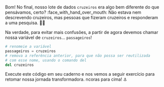 Bom! No final, nosso lote de dados `cruzeiros` era algo bem diferente do que pensávamos, certo? :face_with_hand_over_mouth:
 Não estava nem descrevendo cruzeiros, mas pessoas que fizeram cruzeiros e responderam a uma pesquisa. 🚶🧳

Na verdade, para evitar mais confusões, a partir de agora devemos chamar nossa variável de `cruzeiros`... `passageiros`!

```python
# renomeie a variável
passageiros = cruzeiros
# remova a referência anterior, para que não possa ser reutilizada
# com esse nome, usando o comando del
del cruzeiros
```

Execute este código em seu caderno e nos vemos a seguir exercício para retomar nossa jornada transformadora.  ncoras para cima! :anchor:
